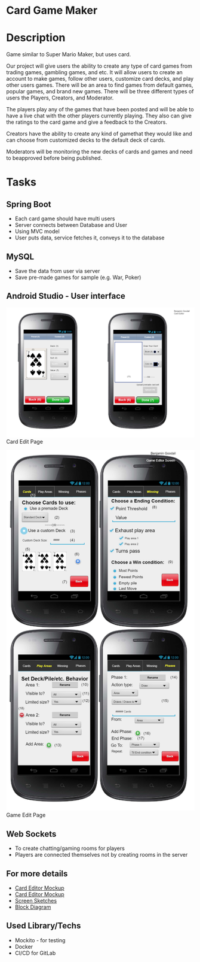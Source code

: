 # Card Game Maker

# Description
Game similar to Super Mario Maker, but uses card.

Our project will give users the ability to create any type of card games from trading games, gambling games, and etc. It will allow users to create an account to make games, follow other users, customize card decks, and play other users games. There will be an area to find games from default games, popular games, and brand new games.
There will be three different types of users the Players, Creators, and Moderator.

The players play any of the games that have been posted and will be able to have a live chat with the other players currently playing. They also can give the ratings to the card game and give a feedback to the Creators. 

Creators have the ability to create any kind of gamethat they would like and can choose from customized decks to the default deck of cards.

Moderators will be monitoring the new decks of cards and games and need to beapproved before being published.

# Tasks
## Spring Boot 
  * Each card game should have multi users
  * Server connects between Database and User
  * Using MVC model
  * User puts data, service fetches it, conveys it to the database

## MySQL
  * Save the data from user via server
  * Save pre-made games for sample (e.g. War, Poker)
     
## Android Studio - User interface
   ![01](./hv_4/Documents/Captures/card_editor.png)   
   Card Edit Page   
      
   ![02](./hv_4/Documents/Captures/game_editor.png)   
   Game Edit Page

   
## Web Sockets
 * To create chatting/gaming rooms for players
 * Players are connected themselves not by creating rooms in the server
      
## For more details
   * [Card Editor Mockup](./hv_4/Documents/03_Card_Editor_Mockup.pdf)
   * [Card Editor Mockup](./hv_4/Documents/06_Game_Editor_Mockup.pdf)
   * [Screen Sketches](./hv_4/Documents/05_Screen_Sketches.pdf)
   * [Block Diagram](./hv_4/Documents/09_Block_Diagram.pdf)
   
## Used Library/Techs
 * Mockito - for testing
 * Docker
 * CI/CD for GitLab
